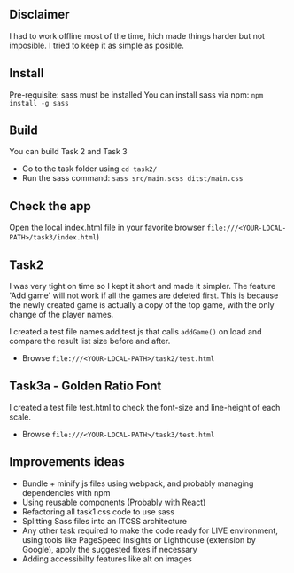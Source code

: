 ## Disclaimer
I had to work offline most of the time, hich made things harder but not imposible.
I tried to keep it as simple as posible.

## Install
Pre-requisite: sass must be installed
You can install sass via npm: `npm install -g sass`

## Build
You can build Task 2 and Task 3
- Go to the task folder using `cd task2/`
- Run the sass command: `sass src/main.scss ditst/main.css`

## Check the app
Open the local index.html file in your favorite browser  `file:///<YOUR-LOCAL-PATH>/task3/index.html`)

## Task2
I was very tight on time so I kept it short and made it simpler. The feature 'Add game' will not work if all the games are deleted first.
This is because the newly created game is actually a copy of the top game, with the only change of the player names. 

I created a test file names add.test.js that calls `addGame()` on load and compare the result list size before and after.
- Browse `file:///<YOUR-LOCAL-PATH>/task2/test.html`


## Task3a - Golden Ratio Font
I created a test file test.html to check the font-size and line-height of each scale.
- Browse `file:///<YOUR-LOCAL-PATH>/task3/test.html`

## Improvements ideas
- Bundle + minify js files using webpack, and probably managing dependencies with npm
- Using reusable components (Probably with React) 
- Refactoring all task1 css code to use sass
- Splitting Sass files into an ITCSS architecture
- Any other task required to make the code ready for LIVE environment, using tools like PageSpeed Insights or Lighthouse (extension by Google), apply the suggested fixes if necessary
- Adding accessibilty features like alt on images